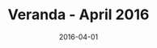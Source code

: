 ---
title: Veranda - April 2016
date: 2016-04-01
summary: >
  Assael South Sea Baroque Cultured Pearl Necklace and complimentary Baroque South Sea Cultured Pearl and Diamond Drop Earrings, featured in Veranda Magazine. ​​
featured_image: /uploads/2016-04-01.jpg
---